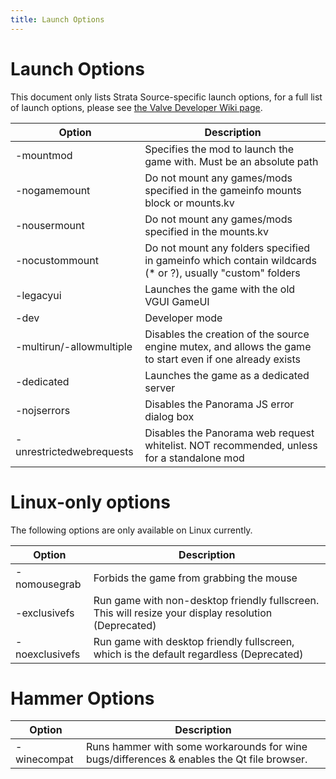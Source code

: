 ```yaml
---
title: Launch Options
---
```


# Launch Options

This document only lists Strata Source-specific launch options, for a full list
of launch options, please see
[the Valve Developer Wiki page](https://developer.valvesoftware.com/wiki/Command_Line_Options).

| Option                   | Description                                                                                                |
| ------------------------ | ---------------------------------------------------------------------------------------------------------- |
| -mountmod <path>         | Specifies the mod to launch the game with. Must be an absolute path                                        |
| -nogamemount             | Do not mount any games/mods specified in the gameinfo mounts block or mounts.kv                            |
| -nousermount             | Do not mount any games/mods specified in the mounts.kv                                                     |
| -nocustommount           | Do not mount any folders specified in gameinfo which contain wildcards (\* or ?), usually "custom" folders |
| -legacyui                | Launches the game with the old VGUI GameUI                                                                 |
| -dev                     | Developer mode                                                                                             |
| -multirun/-allowmultiple | Disables the creation of the source engine mutex, and allows the game to start even if one already exists  |
| -dedicated               | Launches the game as a dedicated server                                                                    |
| -nojserrors              | Disables the Panorama JS error dialog box                                                                  |
| -unrestrictedwebrequests | Disables the Panorama web request whitelist. NOT recommended, unless for a standalone mod                  |


# Linux-only options

The following options are only available on Linux currently.

| Option         | Description                                                                                          |
| -------------- | ---------------------------------------------------------------------------------------------------- |
| -nomousegrab   | Forbids the game from grabbing the mouse                                                             |
| -exclusivefs   | Run game with non-desktop friendly fullscreen. This will resize your display resolution (Deprecated) |
| -noexclusivefs | Run game with desktop friendly fullscreen, which is the default regardless (Deprecated)              |

# Hammer Options

| Option      | Description                                                 |
| ----------- | ----------------------------------------------------------- |
| -winecompat | Runs hammer with some workarounds for wine bugs/differences & enables the Qt file browser. |
